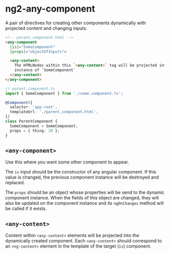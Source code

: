 # ng2-any-component

A pair of directives for creating other components dynamically with projected
content and changing inputs.

```html
<!-- parent.component.html -->
<any-component
  [is]="SomeComponent"
  [props]="objectOfInputs">

  <any-content>
    The HTMLNodes within this `<any-content>` tag will be projected into an
    instance of `SomeComponent`
  </any-content>
</any-component>
```

```typescript
// parent.component.ts
import { SomeComponent } from './some.component.ts';

@Component({
  selector: 'app-root',
  templateUrl: './parent.component.html',
})
class ParentComponent {
  SomeComponent = SomeComponent;
  props = { thing: 20 };
}
```

## `<any-component>`

Use this where you want some other component to appear.

The `is` input should be the constructor of any angular component. If this value
is changed, the previous component instance will be destroyed and replaced.

The `props` should be an object whose properties will be send to the dynamic
component instance. When the fields of this object are changed, they will also
be updated on the component instance and its `ngOnChanges` method will be called
if it exists.

## `<any-content>`

Content within `<any-content>` elements will be projected into the dynamically
created component. Each `<any-content>` should correspond to an `<ng-content>`
element in the template of the target (`is`) component.
